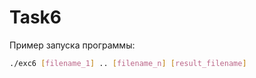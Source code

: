 # Task6

Пример запуска программы:
```bash
./exc6 [filename_1] .. [filename_n] [result_filename]
```